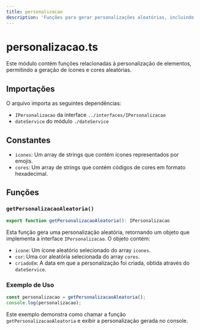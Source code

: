 ```yaml
---
title: personalizacao
description: 'Funções para gerar personalizações aleatórias, incluindo ícones e cores.'
---
```


# personalizacao.ts

Este módulo contém funções relacionadas à personalização de elementos, permitindo a geração de ícones e cores aleatórias.

## Importações

O arquivo importa as seguintes dependências:

- `IPersonalizacao` da interface `../interfaces/IPersonalizacao`
- `dateService` do módulo `./dateService`

## Constantes

- `icones`: Um array de strings que contém ícones representados por emojis.
- `cores`: Um array de strings que contém códigos de cores em formato hexadecimal.

## Funções

### `getPersonalizacaoAleatoria()`

```typescript
export function getPersonalizacaoAleatoria(): IPersonalizacao
```

Esta função gera uma personalização aleatória, retornando um objeto que implementa a interface `IPersonalizacao`. O objeto contém:

- `icone`: Um ícone aleatório selecionado do array `icones`.
- `cor`: Uma cor aleatória selecionada do array `cores`.
- `criadoEm`: A data em que a personalização foi criada, obtida através do `dateService`.

### Exemplo de Uso

```typescript
const personalizacao = getPersonalizacaoAleatoria();
console.log(personalizacao);
```

Este exemplo demonstra como chamar a função `getPersonalizacaoAleatoria` e exibir a personalização gerada no console.